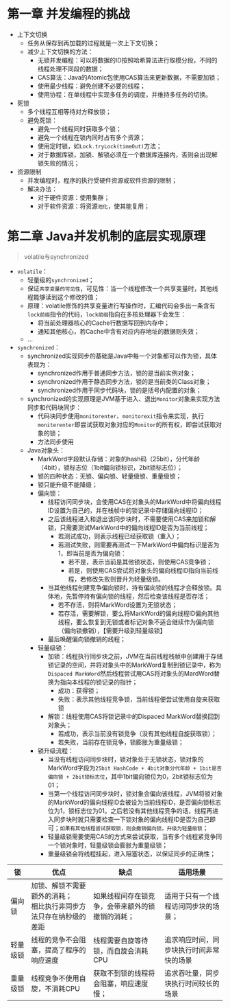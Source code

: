 
# 第一章 并发编程的挑战
* 上下文切换
	* 任务从保存到再加载的过程就是一次上下文切换；
	* 减少上下文切换的方法：
		* 无锁并发编程：可以将数据的ID按照哈希算法进行取模分段，不同的线程处理不同段的数据；
		* CAS算法：Java的Atomic包使用CAS算法来更新数据，不需要加锁；
		* 使用最少线程：避免创建不必要的线程；
		* 使用协程：在单线程中实现多任务的调度，并维持多任务的切换。
* 死锁
	* 多个线程互相等待对方释放锁；
	* 避免死锁：
		* 避免一个线程同时获取多个锁；
		* 避免一个线程在锁内同时占有多个资源；
		* 使用定时锁，如`Lock.tryLock(timeOut)`方法；
		* 对于数据库锁，加锁、解锁必须在一个数据库连接内，否则会出现解锁失败的情况；
* 资源限制
	* 并发编程时，程序的执行受硬件资源或软件资源的限制；
	* 解决办法：
		* 对于硬件资源：使用集群；
		* 对于软件资源：将资源`池化`，使其能复用；
# 第二章 Java并发机制的底层实现原理
> volatile与synchronized

* `volatile`：
	* 轻量级的`synchronized`；
	* 保证`共享变量的可见性`，可见性：当一个线程修改一个共享变量时，其他线程能够读到这个修改的值；
	* 原理：volatile修饰的共享变量进行写操作时，汇编代码会多出一条含有`lock前缀`指令的代码，`lock前缀`指向在多核处理器下会发生：
		* 将当前处理器核心的Cache行数据写回到内存中；
		* 通知其他核心，若Cache中含有对应内存地址的数据则失效；
	* ...
* `synchronized`：
	* synchronized实现同步的基础是Java中每一个对象都可以作为锁，具体表现为：
		* synchronized作用于普通同步方法，锁的是当前实例对象；
		* synchronized作用于静态同步方法，锁的是当前类的Class对象；
		* synchronized作用于同步代码块，锁的是括号内配置的对象；
	* synchronized的实现原理是JVM基于进入、退出`Monitor`对象来实现方法同步和代码块同步：
		* 代码块同步使用`monitorenter`、`monitorexit`指令来实现，执行`moniterenter`即尝试获取对象对应的`Monitor`的所有权，即尝试获取对象的锁；
		* 方法同步使用
	* Java对象头：
		* MarkWord字段默认存储：对象的hash码（25bit），分代年龄（4bit），锁标志位（1bit偏向锁标识，2bit锁标志位）；
		* 锁的四种状态：无锁、偏向锁、轻量级锁、重量级锁；
		* 锁只能升级不能降级；
		* 偏向锁：
			* 线程访问同步块，会使用CAS在对象头的MarkWord中将偏向线程ID设置为自己的，并在栈帧中的锁记录中存储偏向线程ID；
			* 之后该线程进入和退出该同步块时，不需要使用CAS来加锁和解锁，只需要测试MarkWord中的偏向线程ID是否为当前线程；
				* 若测试成功，则表示线程已经获取锁（重入）；
				* 若测试失败，则需要再测试一下MarkWord中偏向标识是否为1，即当前是否为偏向锁：
					* 若不是，表示当前是其他锁状态，则使用CAS竞争锁；
					* 若是，则使用CAS尝试将对象头的偏向线程ID指向当前线程，若修改失败则晋升为轻量级锁。
			* 当其他线程创建竞争偏向锁时，持有偏向锁的线程才会释放锁。具体地，先暂停持有偏向锁的线程，然后检查该线程是否存活；
				* 若不存活，则将MarkWord设置为无锁状态；
				* 若存活，需要解锁，要么将MarkWord的偏向线程ID偏向其他线程，要么恢复到无锁或者标记对象不适合继续作为偏向锁（偏向锁撤销），【需要升级到轻量级锁】 
			* 最后唤醒偏向锁撤销的线程；
		* 轻量级锁：
			* 加锁：线程执行同步块之前，JVM在当前线程栈帧中创建用于存储锁记录的空间，并将对象头中的MarkWord复制到锁记录中，称为`Dispaced MarkWord`然后线程尝试用CAS将对象头的MardWord替换为指向本线程的锁记录的指针；
				* 成功：获得锁；
				* 失败：表示其他线程竞争锁，当前线程便尝试使用自旋来获取锁
			* 解锁：线程使用CAS将锁记录中的Dispaced MarkWord替换回到对象头；
				* 若成功，表示当前没有锁竞争（没有其他线程自旋获取锁）；
				* 若失败，当前存在锁竞争，锁膨胀为重量级锁；
		* 锁升级流程：
			* 当没有线程访问同步块时，锁对象处于无锁状态，锁对象的MarkWord字段为`25bit HashCode + 4bit对象分代年龄 + 1bit是否偏向锁 + 2bit锁标志位`，其中1bit偏向锁位为0，2bit锁标志位为01；
			* 当第一个线程访问同步块时，锁对象会偏向该线程，JVM将锁对象的MarkWord的偏向线程ID会被设为当前线程ID，是否偏向锁标志位为1，锁标志位为01。之后若没有其他线程竞争的话，线程再进入同步块时就只需要检查一下锁对象的偏向线程ID是否为自己即可；`如果有其他线程尝试获取锁，则会撤销偏向锁，升级为轻量级锁`；
			* 轻量级锁需要使用CAS的方式来尝试获取，当有多个线程紧竞争同一个锁对象时，轻量级锁会膨胀为重量级锁；
			* 重量级锁会将线程挂起，进入阻塞状态，以保证同步的正确性；

| 锁    | 优点                                   | 缺点                       | 适用场景                 |
| ---- | ------------------------------------ | ------------------------ | -------------------- |
| 偏向锁  | 加锁、解锁不需要额外的消耗；<br>相比执行非同步方法只存在纳秒级的差距 | 如果线程间存在锁竞争，会带来额外的锁撤销的消耗； | 适用于只有一个线程访问同步块的场景；   |
| 轻量级锁 | 线程的竞争不会阻塞，提高了程序的响应速度                 | 线程需要自旋等待锁，而自旋会消耗CPU      | 追求响应时间，同步块执行时间非常快的场景 |
| 重量级锁 | 线程竞争不使用自旋，不消耗CPU                     | 获取不到锁的线程将会阻塞，响应速度慢；      | 追求吞吐量，同步块执行时间较长的场景   |
